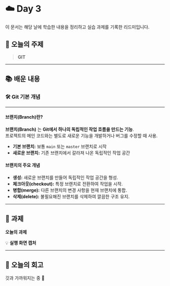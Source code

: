 # ☁️ Day 3
이 문서는 해당 날에 학습한 내용을 정리하고 실습 과제를 기록한 리드미입니다.

## 🔖 오늘의 주제
> **GIT**

---

## 📚 배운 내용

### 🛠️ Git 기본 개념

---
#### **브랜치(Branch)란?**

**브랜치(Branch)** 는 **Git에서 하나의 독립적인 작업 흐름을 만드는 기능**.       
프로젝트의 메인 코드와는 별도로 새로운 기능을 개발하거나 버그를 수정할 때 사용.

- **기본 브랜치:** 보통 `main` 또는 `master` 브랜치로 시작
- **새로운 브랜치:** 기존 브랜치에서 갈라져 나온 독립적인 작업 공간

#### **브랜치의 주요 개념**

- **생성:** 새로운 브랜치를 만들어 독립적인 작업 공간을 형성.
- **체크아웃(checkout):** 특정 브랜치로 전환하여 작업을 시작.
- **병합(merge):** 다른 브랜치의 변경 사항을 현재 브랜치에 통합.
- **삭제(delete):** 불필요해진 브랜치를 삭제하여 깔끔한 구조 유지.



---

## 📝 과제

**오늘의 과제**


💡 **실행 화면 캡처**

---

## 💭 오늘의 회고
깃과 가까워지는 중 🎀
